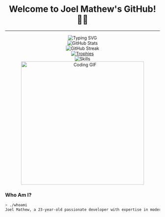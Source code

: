 <h1 align="center">Welcome to Joel Mathew's GitHub! 👨‍💻</h1>

---

<div align="center">
    <img src="https://readme-typing-svg.herokuapp.com/?font=Fira+Code&size=25&duration=3000&pause=1000&center=true&vCenter=true&width=700&lines=printf(%22Hello,+World!%22);System.out.println(%22Joel+Mathew%22);console.log(%22Creative+Developer+at+Heart%22);Hola,+Soy+Aprendiendo+Español!+🌍" alt="Typing SVG" />
</div>
<div align="center"> <img src="https://github-readme-stats.vercel.app/api?username=JoelMathewDev&show_icons=true&theme=tokyonight" alt="GitHub Stats" /> <br /> <img src="https://github-readme-streak-stats.herokuapp.com?user=JoelMathewDev&theme=tokyonight" alt="GitHub Streak" /> </div>

<div align="center"> <a href="https://github.com/JoelMathewDev"><img src="https://github-profile-trophy.vercel.app/?username=JoelMathewDev&theme=radical&margin-w=15&margin-h=15&row=1&column=6" alt="Trophies" /></a> </div>

<div align="center"> <img src="https://skillicons.dev/icons?i=react,tailwind,js,nodejs,mongodb,html,css,figma,github" alt="Skills" /> </div>

<div align="center"> <img src="https://media.giphy.com/media/du3J3cXyzhj75IOgvA/giphy.gif" alt="Coding GIF" width="400" /> </div>

### Who Am I?

```bash
> ./whoami
Joel Mathew, a 23-year-old passionate developer with expertise in modern web technologies, a love for design, and a hunger for learning.
